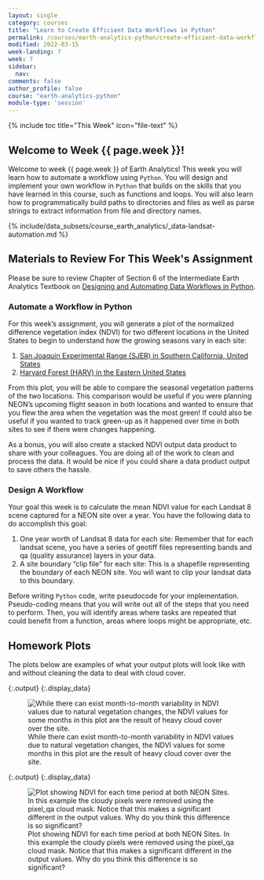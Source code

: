 ```yaml
---
layout: single
category: courses
title: "Learn to Create Efficient Data Workflows in Python"
permalink: /courses/earth-analytics-python/create-efficient-data-workflows/
modified: 2022-03-15
week-landing: 7
week: 7
sidebar:
  nav:
comments: false
author_profile: false
course: "earth-analytics-python"
module-type: 'session'
---
```


{% include toc title="This Week" icon="file-text" %}

<div class="notice--info" markdown="1">

## <i class="fa fa-ship" aria-hidden="true"></i> Welcome to Week {{ page.week }}!

Welcome to week {{ page.week }} of Earth Analytics! This week you will learn how to automate a workflow using `Python`. You will design and implement your own workflow in `Python` that builds on the skills that you have learned in this course, such as functions and loops. You will also learn how to programmatically build paths to directories and files as well as parse strings to extract information from file and directory names.  

{% include/data_subsets/course_earth_analytics/_data-landsat-automation.md %}


</div>


## Materials to Review For This Week's Assignment

Please be sure to review Chapter of Section 6 of the Intermediate Earth Analytics Textbook on <a href="{{ site.url }}/courses/use-data-open-source-python/earth-data-science-workflows/design-efficient-automated-data-workflows/">Designing and Automating Data Workflows in Python</a>.



### Automate a Workflow in Python

For this week’s assignment, you will generate a plot of the normalized difference vegetation index (NDVI) for two different locations in the United States to begin to understand how the growing seasons vary in each site:

1. <a href="https://www.neonscience.org/field-sites/field-sites-map/SJER" target="_blank">San Joaquin Experimental Range (SJER) in Southern California, United States</a>
2. <a href="https://www.neonscience.org/field-sites/field-sites-map/HARV" target="_blank">Harvard Forest (HARV) in the Eastern United States</a>

From this plot, you will be able to compare the seasonal vegetation patterns of the two locations. This comparison would be useful if you were planning NEON’s upcoming flight season in both locations and wanted to ensure that you flew the area when the vegetation was the most green! If could also be useful if you wanted to track green-up as it happened over time in both sites to see if there were changes happening.

As a bonus, you will also create a stacked NDVI output data product to share with your colleagues. You are doing all of the work to clean and process the data. It would be nice if you could share a data product output to save others the hassle.


### Design A Workflow

Your goal this week is to calculate the mean NDVI value for each Landsat 8 scene captured for a NEON site over a year. You have the following data to do accomplish this goal:

1. One year worth of Landsat 8 data for each site: Remember that for each landsat scene, you have a series of geotiff files representing bands and qa (quality assurance) layers in your data.
2. A site boundary “clip file” for each site: This is a shapefile representing the boundary of each NEON site. You will want to clip your landsat data to this boundary.

Before writing `Python` code, write pseudocode for your implementation. Pseudo-coding means that you will write out all of the steps that you need to perform. Then, you will identify areas where tasks are repeated that could benefit from a function, areas where loops might be appropriate, etc.  


## Homework Plots

The plots below are examples of what your output plots will look like with and without cleaning the data to deal with cloud cover.






{:.output}
{:.display_data}

<figure>

<img src = "{{ site.url }}/images/courses/earth-analytics-python/07-data-workflows/2018-10-22-week-07-automate-workflows-landing/2018-10-22-week-07-automate-workflows-landing_5_0.png" alt = "While there can exist month-to-month variability in NDVI values due to natural vegetation changes, the NDVI values for some months in this plot are the result of heavy cloud cover over the site.">
<figcaption>While there can exist month-to-month variability in NDVI values due to natural vegetation changes, the NDVI values for some months in this plot are the result of heavy cloud cover over the site.</figcaption>

</figure>







{:.output}
{:.display_data}

<figure>

<img src = "{{ site.url }}/images/courses/earth-analytics-python/07-data-workflows/2018-10-22-week-07-automate-workflows-landing/2018-10-22-week-07-automate-workflows-landing_8_0.png" alt = "Plot showing NDVI for each time period at both NEON Sites. In this example the cloudy pixels were removed using the pixel_qa cloud mask. Notice that this makes a significant different in the output values. Why do you think this difference is so significant?">
<figcaption>Plot showing NDVI for each time period at both NEON Sites. In this example the cloudy pixels were removed using the pixel_qa cloud mask. Notice that this makes a significant different in the output values. Why do you think this difference is so significant?</figcaption>

</figure>
